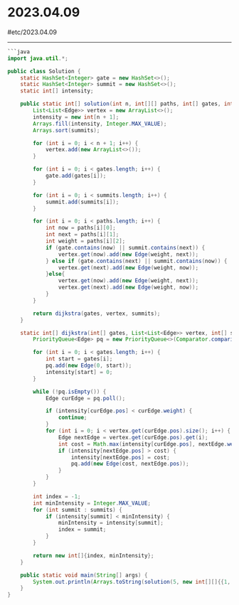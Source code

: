 # 2023.04.09
#etc/2023.04.09

---

```java
```java
import java.util.*;

public class Solution {
    static HashSet<Integer> gate = new HashSet<>();
    static HashSet<Integer> summit = new HashSet<>();
    static int[] intensity;

    public static int[] solution(int n, int[][] paths, int[] gates, int[] summits) {
        List<List<Edge>> vertex = new ArrayList<>();
        intensity = new int[n + 1];
        Arrays.fill(intensity, Integer.MAX_VALUE);
        Arrays.sort(summits);

        for (int i = 0; i < n + 1; i++) {
            vertex.add(new ArrayList<>());
        }

        for (int i = 0; i < gates.length; i++) {
            gate.add(gates[i]);
        }

        for (int i = 0; i < summits.length; i++) {
            summit.add(summits[i]);
        }

        for (int i = 0; i < paths.length; i++) {
            int now = paths[i][0];
            int next = paths[i][1];
            int weight = paths[i][2];
            if (gate.contains(now) || summit.contains(next)) {
                vertex.get(now).add(new Edge(weight, next));
            } else if (gate.contains(next) || summit.contains(now)) {
                vertex.get(next).add(new Edge(weight, now));
            }else{
                vertex.get(now).add(new Edge(weight, next));
                vertex.get(next).add(new Edge(weight, now));
            }
        }

        return dijkstra(gates, vertex, summits);
    }

    static int[] dijkstra(int[] gates, List<List<Edge>> vertex, int[] summits) {
        PriorityQueue<Edge> pq = new PriorityQueue<>(Comparator.comparingInt(Edge::getWeight));

        for (int i = 0; i < gates.length; i++) {
            int start = gates[i];
            pq.add(new Edge(0, start));
            intensity[start] = 0;
        }

        while (!pq.isEmpty()) {
            Edge curEdge = pq.poll();

            if (intensity[curEdge.pos] < curEdge.weight) {
                continue;
            }
            for (int i = 0; i < vertex.get(curEdge.pos).size(); i++) {
                Edge nextEdge = vertex.get(curEdge.pos).get(i);
                int cost = Math.max(intensity[curEdge.pos], nextEdge.weight);
                if (intensity[nextEdge.pos] > cost) {
                    intensity[nextEdge.pos] = cost;
                    pq.add(new Edge(cost, nextEdge.pos));
                }
            }
        }

        int index = -1;
        int minIntensity = Integer.MAX_VALUE;
        for (int summit : summits) {
            if (intensity[summit] < minIntensity) {
                minIntensity = intensity[summit];
                index = summit;
            }
        }

        return new int[]{index, minIntensity};
    }

    public static void main(String[] args) {
        System.out.println(Arrays.toString(solution(5, new int[][]{{1, 3, 10}, {1, 4, 20}, {2, 3, 4}, {2, 4, 6}, {3, 5, 20}, {4, 5, 6}}, new int[]{1, 2}, new int[]{5})));
    }
}
```